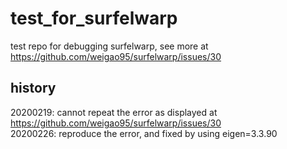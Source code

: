 # test_for_surfelwarp
test repo for debugging surfelwarp, see more at https://github.com/weigao95/surfelwarp/issues/30

## history
20200219: cannot repeat the error as displayed at https://github.com/weigao95/surfelwarp/issues/30  
20200226: reproduce the error, and fixed by using eigen=3.3.90  
